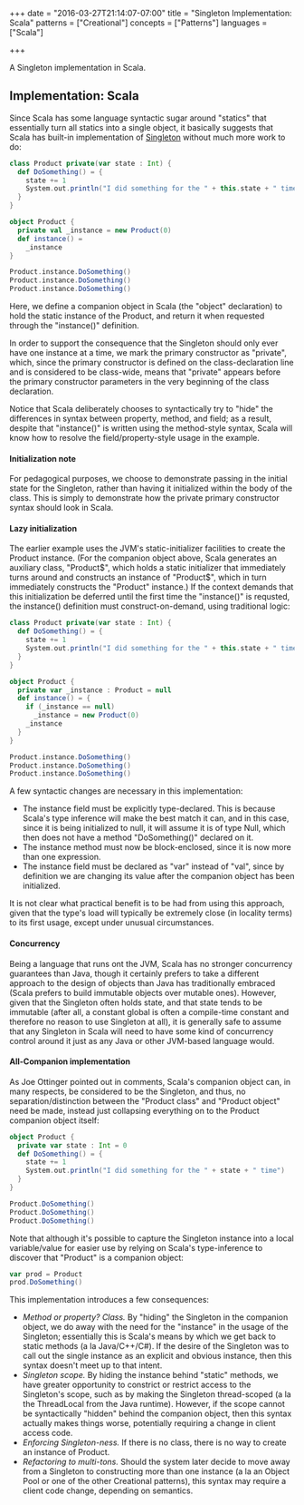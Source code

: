 +++
date = "2016-03-27T21:14:07-07:00"
title = "Singleton Implementation: Scala"
patterns = ["Creational"]
concepts = ["Patterns"]
languages = ["Scala"]

+++

A Singleton implementation in Scala.

<!--more-->

## Implementation: Scala
Since Scala has some language syntactic sugar around "statics" that essentially turn all statics into a single object,
it basically suggests that Scala has built-in implementation of [Singleton](../Singleton) without much more work to do:

````scala
class Product private(var state : Int) {
  def DoSomething() = {
    state += 1
    System.out.println("I did something for the " + this.state + " time")
  }
}

object Product {
  private val _instance = new Product(0)
  def instance() =
    _instance
}

Product.instance.DoSomething()
Product.instance.DoSomething()
Product.instance.DoSomething()
````

Here, we define a companion object in Scala (the "object" declaration) to hold the static instance of the Product,
and return it when requested through the "instance()" definition.

In order to support the consequence that the Singleton should only ever have one instance at a time, we mark the
primary constructor as "private", which, since the primary constructor is defined on the class-declaration line
and is considered to be class-wide, means that "private" appears before the primary constructor parameters in the
very beginning of the class declaration.

Notice that Scala deliberately chooses to syntactically try to "hide" the differences in syntax between property,
method, and field; as a result, despite that "instance()" is written using the method-style syntax, Scala will
know how to resolve the field/property-style usage in the example.

#### Initialization note
For pedagogical purposes, we choose to demonstrate passing in the initial state for the Singleton,
rather than having it initialized within the body of the class. This is simply to demonstrate how the private
primary constructor syntax should look in Scala.

#### Lazy initialization
The earlier example uses the JVM's static-initializer facilities to create the Product instance. (For the companion
object above, Scala generates an auxiliary class, "Product$", which holds a static initializer that immediately
turns around and constructs an instance of "Product$", which in turn immediately constructs the "Product" instance.)
If the context demands that this initialization be deferred until the first time the "instance()" is requsted,
the instance() definition must construct-on-demand, using traditional logic:

````scala
class Product private(var state : Int) {
  def DoSomething() = {
    state += 1
    System.out.println("I did something for the " + this.state + " time")
  }
}

object Product {
  private var _instance : Product = null
  def instance() = {
    if (_instance == null)
      _instance = new Product(0)
    _instance
  }
}

Product.instance.DoSomething()
Product.instance.DoSomething()
Product.instance.DoSomething()
````

A few syntactic changes are necessary in this implementation:

* The instance field must be explicitly type-declared. This is because Scala's type inference will make the best
  match it can, and in this case, since it is being initialized to null, it will assume it is of type Null, which
  then does not have a method "DoSomething()" declared on it.
* The instance method must now be block-enclosed, since it is now more than one expression.
* The instance field must be declared as "var" instead of "val", since by definition we are changing its value after
  the companion object has been initialized.

It is not clear what practical benefit is to be had from using this approach, given that the type's load will
typically be extremely close (in locality terms) to its first usage, except under unusual circumstances.

#### Concurrency
Being a language that runs ont the JVM, Scala has no stronger concurrency guarantees than Java, though it certainly
prefers to take a different approach to the design of objects than Java has traditionally embraced (Scala
prefers to build immutable objects over mutable ones). However, given that the Singleton often holds state, and that
state tends to be immutable (after all, a constant global is often a compile-time constant and therefore
no reason to use Singleton at all), it is generally safe to assume that any Singleton in Scala will need to have
some kind of concurrency control around it just as any Java or other JVM-based language would.

#### All-Companion implementation
As Joe Ottinger pointed out in comments, Scala's companion object can, in many respects, be considered to be the
Singleton, and thus, no separation/distinction between the "Product class" and "Product object" need be made, instead
just collapsing everything on to the Product companion object itself:

````scala
object Product {
  private var state : Int = 0
  def DoSomething() = {
    state += 1
    System.out.println("I did something for the " + state + " time")
  }
}

Product.DoSomething()
Product.DoSomething()
Product.DoSomething()
````

Note that although it's possible to capture the Singleton instance into a local variable/value for easier use by
relying on Scala's type-inference to discover that "Product" is a companion object:
  
````scala
var prod = Product
prod.DoSomething()
````
  
This implementation introduces a few consequences:

* *Method or property? Class.* By "hiding" the Singleton in the companion object, we do away with the need for the
  "instance" in the usage of the Singleton; essentially this is Scala's means by which we get back to static methods
  (a la Java/C++/C#). If the desire of the Singleton was to call out the single instance as an explicit and obvious
  instance, then this syntax doesn't meet up to that intent.
* *Singleton scope.* By hiding the instance behind "static" methods, we have greater opportunity to constrict or
  restrict access to the Singleton's scope, such as by making the Singleton thread-scoped (a la the ThreadLocal<T>
  from the Java runtime). However, if the scope cannot be syntactically "hidden" behind the companion object, then
  this syntax actually makes things worse, potentially requiring a change in client access code.
* *Enforcing Singleton-ness.* If there is no class, there is no way to create an instance of Product.
* *Refactoring to multi-tons.* Should the system later decide to move away from a Singleton to constructing more
  than one instance (a la an Object Pool or one of the other Creational patterns), this syntax may require a
  client code change, depending on semantics.
